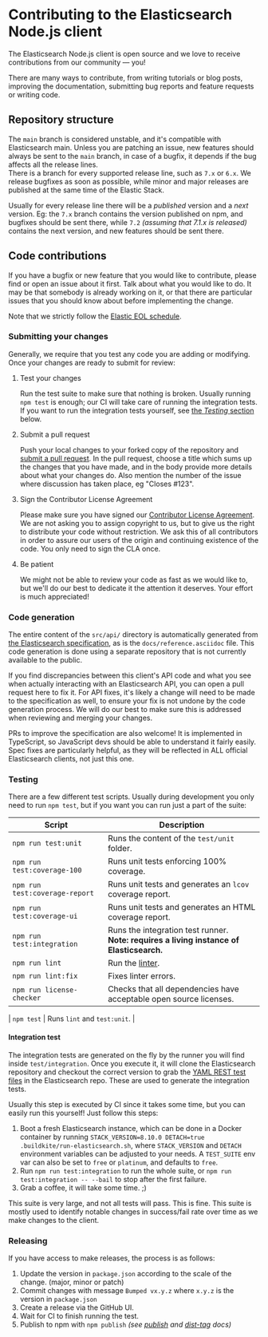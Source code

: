 # Contributing to the Elasticsearch Node.js client

The Elasticsearch Node.js client is open source and we love to receive contributions from our community — you!

There are many ways to contribute,
from writing tutorials or blog posts,
improving the documentation,
submitting bug reports and feature requests or writing code.

## Repository structure
The `main` branch is considered unstable, and it's compatible with Elasticsearch main. Unless you are patching an issue, new features should always be sent to the `main` branch, in case of a bugfix, it depends if the bug affects all the release lines.<br/>
There is a branch for every supported release line, such as `7.x` or `6.x`. We release bugfixes as soon as possible, while minor and major releases are published at the same time of the Elastic Stack.

Usually for every release line there will be a *published* version and a *next* version. Eg: the `7.x` branch contains the version published on npm, and bugfixes should be sent there, while `7.2` *(assuming that 7.1.x is released)* contains the next version, and new features should be sent there.

## Code contributions

If you have a bugfix or new feature that you would like to contribute,
please find or open an issue about it first.
Talk about what you would like to do.
It may be that somebody is already working on it,
or that there are particular issues that you should know about before implementing the change.

Note that we strictly follow the [Elastic EOL schedule](https://www.elastic.co/support/eol).

### Submitting your changes

Generally, we require that you test any code you are adding or modifying.
Once your changes are ready to submit for review:

1. Test your changes

    Run the test suite to make sure that nothing is broken.
    Usually running `npm test` is enough; our CI will take care of running the integration tests. If you want to run the integration tests yourself, see [the *Testing* section](#testing) below.

2. Submit a pull request

    Push your local changes to your forked copy of the repository and [submit a pull request](https://help.github.com/articles/using-pull-requests).
    In the pull request,
    choose a title which sums up the changes that you have made,
    and in the body provide more details about what your changes do.
    Also mention the number of the issue where discussion has taken place,
    eg "Closes #123".

3. Sign the Contributor License Agreement

    Please make sure you have signed our [Contributor License Agreement](https://www.elastic.co/contributor-agreement/).
    We are not asking you to assign copyright to us,
    but to give us the right to distribute your code without restriction.
    We ask this of all contributors in order to assure our users of the origin and continuing existence of the code.
    You only need to sign the CLA once.

4. Be patient

    We might not be able to review your code as fast as we would like to,
    but we'll do our best to dedicate it the attention it deserves.
    Your effort is much appreciated!

### Code generation

The entire content of the `src/api/` directory is automatically generated from [the Elasticsearch specification](https://github.com/elastic/elasticsearch-specification), as is the `docs/reference.asciidoc` file.
This code generation is done using a separate repository that is not currently available to the public.

If you find discrepancies between this client's API code and what you see when actually interacting with an Elasticsearch API, you can open a pull request here to fix it.
For API fixes, it's likely a change will need to be made to the specification as well, to ensure your fix is not undone by the code generation process.
We will do our best to make sure this is addressed when reviewing and merging your changes.

PRs to improve the specification are also welcome!
It is implemented in TypeScript, so JavaScript devs should be able to understand it fairly easily.
Spec fixes are particularly helpful, as they will be reflected in ALL official Elasticsearch clients, not just this one.

### Testing

There are a few different test scripts.
Usually during development you only need to run `npm test`, but if you want you can run just a part of the suite:

| Script | Description |
|---|---|
| `npm run test:unit` | Runs the content of the `test/unit` folder. |
| `npm run test:coverage-100` | Runs unit tests enforcing 100% coverage. |
| `npm run test:coverage-report` | Runs unit tests and generates an `lcov` coverage report. |
| `npm run test:coverage-ui` | Runs unit tests and generates an HTML coverage report. |
| `npm run test:integration` | Runs the integration test runner.<br/>**Note: requires a living instance of Elasticsearch.** |
| `npm run lint` | Run the [linter](https://github.com/standard/ts-standard). |
| `npm run lint:fix` | Fixes linter errors. |
| `npm run license-checker` | Checks that all dependencies have acceptable open source licenses. |

| `npm test` | Runs `lint` and `test:unit`. |

#### Integration test

The integration tests are generated on the fly by the runner you will find inside `test/integration`.
Once you execute it, it will clone the Elasticsearch repository and checkout the correct version to grab the [YAML REST test files](https://github.com/elastic/elasticsearch/tree/main/rest-api-spec/src/yamlRestTest/resources/rest-api-spec/test) in the Elasticsearch repo.
These are used to generate the integration tests.

Usually this step is executed by CI since it takes some time, but you can easily run this yourself!
Just follow this steps:
1. Boot a fresh Elasticsearch instance, which can be done in a Docker container by running `STACK_VERSION=8.10.0 DETACH=true .buildkite/run-elasticsearch.sh`, where `STACK_VERSION` and `DETACH` environment variables can be adjusted to your needs. A `TEST_SUITE` env var can also be set to `free` or `platinum`, and defaults to `free`.
1. Run `npm run test:integration` to run the whole suite, or `npm run test:integration -- --bail` to stop after the first failure.
1. Grab a coffee, it will take some time. ;)

This suite is very large, and not all tests will pass.
This is fine.
This suite is mostly used to identify notable changes in success/fail rate over time as we make changes to the client.

### Releasing

If you have access to make releases, the process is as follows:

1. Update the version in `package.json` according to the scale of the change. (major, minor or patch)
1. Commit changes with message `Bumped vx.y.z` where `x.y.z` is the version in `package.json`
1. Create a release via the GitHub UI.
1. Wait for CI to finish running the test.
1. Publish to npm with `npm publish` *(see [publish](https://docs.npmjs.com/cli/publish) and [dist-tag](https://docs.npmjs.com/cli/dist-tag) docs)*
